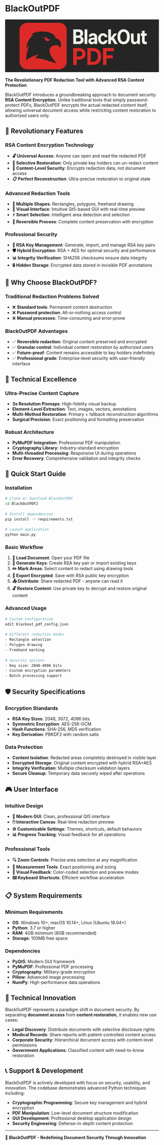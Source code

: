# BlackOutPDF
![Logo BlackOutPDF](./images/BlackOutPDF.png)

**The Revolutionary PDF Redaction Tool with Advanced RSA Content Protection**

BlackOutPDF introduces a groundbreaking approach to document security: **RSA Content Encryption**. Unlike traditional tools that simply password-protect PDFs, BlackOutPDF encrypts the actual redacted content itself, allowing universal document access while restricting content restoration to authorized users only.

## 🚀 Revolutionary Features

### **RSA Content Encryption Technology**
- **🔓 Universal Access**: Anyone can open and read the redacted PDF
- **🔐 Selective Restoration**: Only private key holders can un-redact content
- **🎯 Content-Level Security**: Encrypts redaction data, not document access
- **📋 Perfect Reconstruction**: Ultra-precise restoration to original state

### **Advanced Redaction Tools**
- **📐 Multiple Shapes**: Rectangles, polygons, freehand drawing
- **🎨 Visual Interface**: Intuitive Qt5-based GUI with real-time preview
- **⚡ Smart Selection**: Intelligent area detection and selection
- **🔄 Reversible Process**: Complete content preservation with encryption

### **Professional Security**
- **🔑 RSA Key Management**: Generate, import, and manage RSA key pairs
- **🛡️ Hybrid Encryption**: RSA + AES for optimal security and performance
- **📊 Integrity Verification**: SHA256 checksums ensure data integrity
- **🔒 Hidden Storage**: Encrypted data stored in invisible PDF annotations

## 🎯 Why Choose BlackOutPDF?

### **Traditional Redaction Problems Solved**
- ❌ **Standard tools**: Permanent content destruction
- ❌ **Password protection**: All-or-nothing access control
- ❌ **Manual processes**: Time-consuming and error-prone

### **BlackOutPDF Advantages**
- ✅ **Reversible redaction**: Original content preserved and encrypted
- ✅ **Granular control**: Individual content restoration by authorized users
- ✅ **Future-proof**: Content remains accessible to key holders indefinitely
- ✅ **Professional grade**: Enterprise-level security with user-friendly interface

## 🔧 Technical Excellence

### **Ultra-Precise Content Capture**
- **3x Resolution Pixmaps**: High-fidelity visual backup
- **Element-Level Extraction**: Text, images, vectors, annotations
- **Multi-Method Restoration**: Primary + fallback reconstruction algorithms
- **Surgical Precision**: Exact positioning and formatting preservation

### **Robust Architecture**
- **PyMuPDF Integration**: Professional PDF manipulation
- **Cryptography Library**: Industry-standard encryption
- **Multi-threaded Processing**: Responsive UI during operations
- **Error Recovery**: Comprehensive validation and integrity checks

## 🚀 Quick Start Guide

### Installation
```bash
# Clone or download BlackOutPDF
cd BlackOutPDF2

# Install dependencies
pip install -r requirements.txt

# Launch application
python main.py
```

### Basic Workflow
1. **📁 Load Document**: Open your PDF file
2. **🔑 Generate Keys**: Create RSA key pair or import existing keys
3. **✏️ Mark Areas**: Select content to redact using drawing tools
4. **🔐 Export Encrypted**: Save with RSA public key encryption
5. **📤 Distribute**: Share redacted PDF - anyone can read it
6. **🔓 Restore Content**: Use private key to decrypt and restore original content

### Advanced Usage
```bash
# Custom configuration
edit blackout_pdf_config.json

# Different redaction modes
- Rectangle selection
- Polygon drawing
- Freehand marking

# Security options
- Key size: 2048-4096 bits
- Custom encryption parameters
- Batch processing support
```

## 🛡️ Security Specifications

### **Encryption Standards**
- **RSA Key Sizes**: 2048, 3072, 4096 bits
- **Symmetric Encryption**: AES-256-GCM
- **Hash Functions**: SHA-256, MD5 verification
- **Key Derivation**: PBKDF2 with random salts

### **Data Protection**
- **Content Isolation**: Redacted areas completely destroyed in visible layer
- **Encrypted Storage**: Original content encrypted with hybrid RSA+AES
- **Integrity Verification**: Multiple checksum validation layers
- **Secure Cleanup**: Temporary data securely wiped after operations

## 🎮 User Interface

### **Intuitive Design**
- **📱 Modern GUI**: Clean, professional Qt5 interface
- **🖱️ Interactive Canvas**: Real-time redaction preview
- **⚙️ Customizable Settings**: Themes, shortcuts, default behaviors
- **📊 Progress Tracking**: Visual feedback for all operations

### **Professional Tools**
- **🔍 Zoom Controls**: Precise area selection at any magnification
- **📏 Measurement Tools**: Exact positioning and sizing
- **🎨 Visual Feedback**: Color-coded selection and preview modes
- **⌨️ Keyboard Shortcuts**: Efficient workflow acceleration

## 📋 System Requirements

### **Minimum Requirements**
- **OS**: Windows 10+, macOS 10.14+, Linux (Ubuntu 18.04+)
- **Python**: 3.7 or higher
- **RAM**: 4GB minimum (8GB recommended)
- **Storage**: 100MB free space

### **Dependencies**
- **PyQt5**: Modern GUI framework
- **PyMuPDF**: Professional PDF processing
- **Cryptography**: Military-grade encryption
- **Pillow**: Advanced image processing
- **NumPy**: High-performance data operations

## 🔬 Technical Innovation

BlackOutPDF represents a paradigm shift in document security. By separating **document access** from **content restoration**, it enables new use cases:

- **Legal Discovery**: Distribute documents with selective disclosure rights
- **Medical Records**: Share reports with patient-controlled content access
- **Corporate Security**: Hierarchical document access with content-level permissions
- **Government Applications**: Classified content with need-to-know restoration

## 📞 Support & Development

BlackOutPDF is actively developed with focus on security, usability, and innovation. The codebase demonstrates advanced Python techniques including:

- **Cryptographic Programming**: Secure key management and hybrid encryption
- **PDF Manipulation**: Low-level document structure modification
- **GUI Development**: Professional desktop application design
- **Security Engineering**: Defense-in-depth content protection

---

**🔐 BlackOutPDF - Redefining Document Security Through Innovation**


